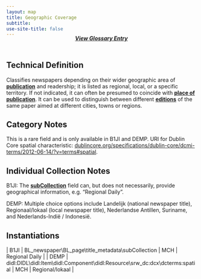 ```yaml
---
layout: map
title: Geographic Coverage
subtitle:  
use-site-title: false
---
```


<h4 style="text-align:center;font-style:italic;margin-top:-20px;margin-bottom:50px;"><a href="../../glossary/geographic-coverage">View Glossary Entry</a></h4>

## Technical Definition

Classifies newspapers depending on their wider geographic area of
[**publication**](../newspaper-title) and readership; it is listed as regional, local, or a
specific territory. If not indicated, it can often be presumed to
coincide with [**place of publication**](../place-of-publication). It can be used to distinguish
between different [**editions**](../edition) of the same paper aimed at different
cities, towns or regions.

## Category Notes

This is a rare field and is only available in B1JI and DEMP. URI for Dublin Core spatial characteristic: <a href="http://dublincore.org/specifications/dublin-core/dcmi-terms/2012-06-14/?v=terms#spatial">dublincore.org/specifications/dublin-core/dcmi-terms/2012-06-14/?v=terms#spatial</a>.

## Individual Collection Notes

B1JI: The [**subCollection**](sub-collection.md) field can, but does not necessarily, provide
geographical information, e.g. “Regional Daily”.

DEMP: Multiple choice options include Landelijk (national newspaper
title), Regionaal/lokaal (local newspaper title), Nederlandse Antillen,
Suriname, and Nederlands-Indië / Indonesië.

## Instantiations  

| B1JI  |  BL\_newspaper\\BL\_page\\title\_metadata\\subCollection  | MCH | Regional Daily  |
| DEMP  |  didl:DIDL\\didl:Item\\didl:Component\\didl:Resource\\srw\_dc:dcx\\dcterms:spatial | MCH | Regional/lokaal |
